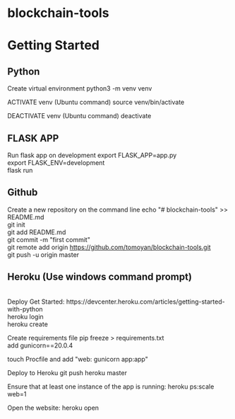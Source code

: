 # blockchain-tools

# Getting Started

## Python
Create virtual environment
python3 -m venv venv

ACTIVATE venv (Ubuntu command)
source venv/bin/activate

DEACTIVATE venv (Ubuntu command)
deactivate

## FLASK APP
Run flask app on development
export FLASK_APP=app.py
<br>
export FLASK_ENV=development
<br>
flask run

## Github
Create a new repository on the command line
echo "# blockchain-tools" >> README.md
<br>
git init
<br>
git add README.md
<br>
git commit -m "first commit"
<br>
git remote add origin https://github.com/tomoyan/blockchain-tools.git
<br>
git push -u origin master
<br>

## Heroku (Use windows command prompt)
<br>
Deploy Get Started:
https://devcenter.heroku.com/articles/getting-started-with-python
<br>
heroku login
<br>
heroku create

Create requirements file
pip freeze > requirements.txt
<br>
add gunicorn==20.0.4

touch Procfile and add
"web: gunicorn app:app"

Deploy to Heroku
git push heroku master

Ensure that at least one instance of the app is running:
heroku ps:scale web=1

Open the website:
heroku open
